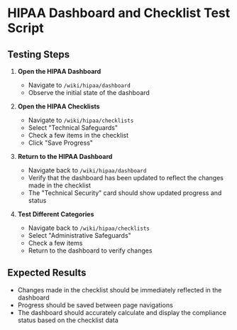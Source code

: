 # HIPAA Dashboard and Checklist Test Script

## Testing Steps

1. **Open the HIPAA Dashboard**
   - Navigate to `/wiki/hipaa/dashboard`
   - Observe the initial state of the dashboard

2. **Open the HIPAA Checklists**
   - Navigate to `/wiki/hipaa/checklists`
   - Select "Technical Safeguards"
   - Check a few items in the checklist
   - Click "Save Progress"

3. **Return to the HIPAA Dashboard**
   - Navigate back to `/wiki/hipaa/dashboard`
   - Verify that the dashboard has been updated to reflect the changes made in the checklist
   - The "Technical Security" card should show updated progress and status

4. **Test Different Categories**
   - Navigate back to `/wiki/hipaa/checklists`
   - Select "Administrative Safeguards"
   - Check a few items
   - Return to the dashboard to verify changes

## Expected Results

- Changes made in the checklist should be immediately reflected in the dashboard
- Progress should be saved between page navigations
- The dashboard should accurately calculate and display the compliance status based on the checklist data
